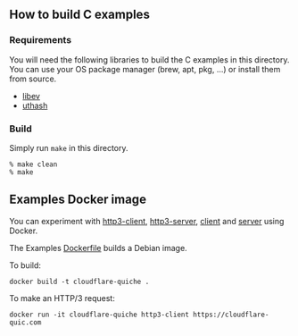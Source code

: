 How to build C examples
-----------------------

### Requirements

You will need the following libraries to build the C examples in this directory.
You can use your OS package manager (brew, apt, pkg, ...) or install them from
source.

- [libev](http://software.schmorp.de/pkg/libev.html)
- [uthash](https://troydhanson.github.io/uthash/)

### Build

Simply run `make` in this directory.

```
% make clean
% make
```

Examples Docker image
---------------------
You can experiment with [http3-client](http3-client.rs),
[http3-server](http3-server.rs), [client](client.rs) and [server](server.rs)
using Docker.

The Examples [Dockerfile](Dockerfile) builds a Debian image.

To build:

```
docker build -t cloudflare-quiche .
```

To make an HTTP/3 request:

```
docker run -it cloudflare-quiche http3-client https://cloudflare-quic.com
```
